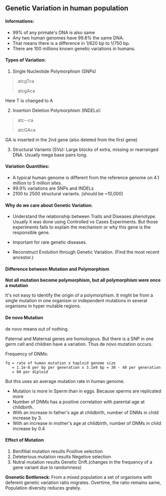 ## Genetic Variation in human population

#### Informations:
- 99% of any primate's DNA is also same
- Any two human genomes have 99.8% the same DNA.
- That means there is a difference in 1/620 bp to 1/750 bp.
- There are 100 millions known genetic variations in humans.

#### Types of Variation:
1. Single Nucleotide Polymorphism (SNPs)
> atcgTca
>
> atcgAca
>
Here T is changed to A

2. Insertion Deletion Polymorphism (INDELs):

> atc--ca
>
> atcGAca
>

GA is inserted in the 2nd gene (also deleted from the first gene)  

3. Structural Variants (SVs): Large blocks of extra, missing or rearranged DNA. Usually mega base pairs long.

#### Variation Quantities:

 - A typical human genome is different from the reference genome on 4.1 million to 5 million sites.
 - 99.9% variations are SNPs and INDELs
 - 2100 to 2500 structural variants. (should be ~10,000)

#### Why do we care about Genetic Variation:
- Understand the relationship between Traits and Diseases phenotype. Usually it was done using Controlled vs Cases Experiments. But those experiments fails to explain the mechanism or why this gene is the responsible gene.

- Important for rare genetic diseases.
- Reconstruct Evolution through Genetic Variation. (Find the most recent ancestor.)

#### Difference between Mutation and Polymorphism

**Not all mutation become polymorphism, but all polymorphism were once a mutation**

It's not easy to identify the origin of a polymorphism. It might be from a single mutation in one organism or independent mutations in several organisms in hyper mutable regions.

#### De novo Mutation

de novo means out of nothing.

Paternal and Maternal genes are homologous. But there is a SNP in one germ cell and children have a variation. Thus de novo mutation occurs.

Frequency of DNMs:

```
fq = rate of human mutation x haploid genome size
   = 1.1e-8 per bp per generation x 3.1e9 bp = 30 - 40 per generation
   = 80 per diploid
```

But this uses an average mutation rate in human genome. 

- Mutation is more in Sperm than in eggs. Because sperms are replicated more
- Number of DNMs has a positive correlation with parental age at childbirth.
- With an increase in father's age at childbirth, number of DNMs in child increase by 3. 
- With an increase in mother's age at childbirth, number of DNMs in child increase by 0.4 


#### Effect of Mutation

1. Benifitial mutation results Positive selection
2. Deleterious mutation results Negetive selection
3. Nutral mutation results Genetic Drift.(changes in the frequency of a gene variant due to randomness) 

**Gnenetic Bottleneck**: From a mixed population a set of organisms with deferent genetic variation ratio migrates. Overtime, the ratio remains same, Population diversity reduces grately. 

